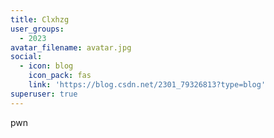 ```yaml
---
title: Clxhzg
user_groups:
  - 2023
avatar_filename: avatar.jpg
social:
  - icon: blog
    icon_pack: fas
    link: 'https://blog.csdn.net/2301_79326813?type=blog'
superuser: true
---
```


pwn